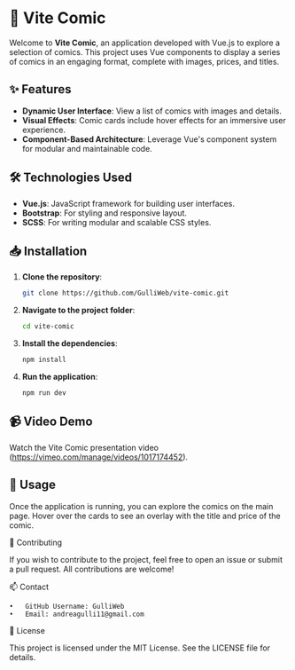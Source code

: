 # 🎨 Vite Comic

Welcome to **Vite Comic**, an application developed with Vue.js to explore a selection of comics. This project uses Vue components to display a series of comics in an engaging format, complete with images, prices, and titles.

## ✨ Features

- **Dynamic User Interface**: View a list of comics with images and details.
- **Visual Effects**: Comic cards include hover effects for an immersive user experience.
- **Component-Based Architecture**: Leverage Vue's component system for modular and maintainable code.

## 🛠️ Technologies Used

- **Vue.js**: JavaScript framework for building user interfaces.
- **Bootstrap**: For styling and responsive layout.
- **SCSS**: For writing modular and scalable CSS styles.

## 📥 Installation

1. **Clone the repository**:
   ```bash
   git clone https://github.com/GulliWeb/vite-comic.git

2.	**Navigate to the project folder**:
  	```bash
    cd vite-comic

4.	**Install the dependencies**:
    ```bash
    npm install

 6. **Run the application**:
    ```bash
    npm run dev

 ## 📹 Video Demo

Watch the Vite Comic presentation video (https://vimeo.com/manage/videos/1017174452).

## 🚀 Usage

Once the application is running, you can explore the comics on the main page. Hover over the cards to see an overlay with the title and price of the comic.

🤝 Contributing

If you wish to contribute to the project, feel free to open an issue or submit a pull request. All contributions are welcome!

📫 Contact

	•	GitHub Username: GulliWeb
	•	Email: andreagulli11@gmail.com

📝 License

This project is licensed under the MIT License. See the LICENSE file for details.

             
